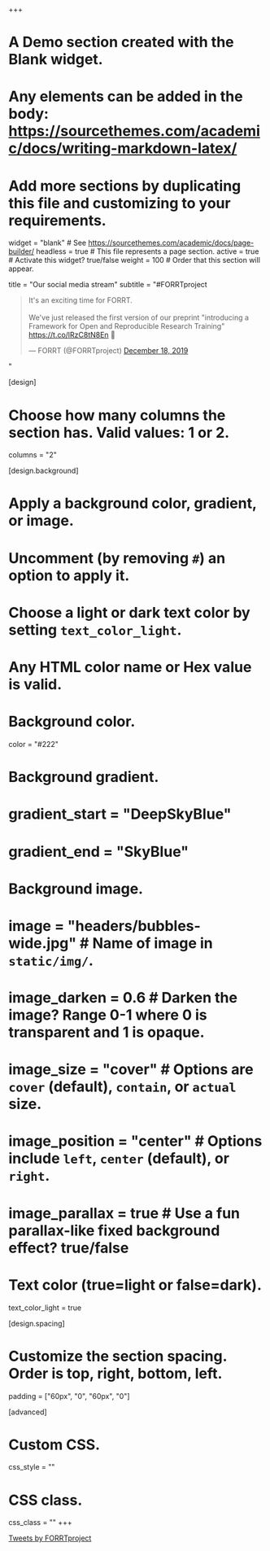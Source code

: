 +++
# A Demo section created with the Blank widget.
# Any elements can be added in the body: https://sourcethemes.com/academic/docs/writing-markdown-latex/
# Add more sections by duplicating this file and customizing to your requirements.

widget = "blank"  # See https://sourcethemes.com/academic/docs/page-builder/
headless = true  # This file represents a page section.
active = true  # Activate this widget? true/false
weight = 100  # Order that this section will appear.

title = "Our social media stream"
subtitle = "#FORRTproject <br> <blockquote class='twitter-tweet' data-theme='light'><p lang='en' dir='ltr'>It&#39;s an exciting time for FORRT. <br><br>We&#39;ve just released the first version of our preprint &quot;introducing a Framework for Open and Reproducible Research Training&quot; <a href='https://t.co/lRzC8tN8En'>https://t.co/lRzC8tN8En</a> 🥳</p>&mdash; FORRT (@FORRTproject) <a href='https://twitter.com/FORRTproject/status/1207303102245801984?ref_src=twsrc%5Etfw'>December 18, 2019</a></blockquote> <script async src='https://platform.twitter.com/widgets.js' charset='utf-8'></script>"

[design]
  # Choose how many columns the section has. Valid values: 1 or 2.
  columns = "2"

[design.background]
  # Apply a background color, gradient, or image.
  #   Uncomment (by removing `#`) an option to apply it.
  #   Choose a light or dark text color by setting `text_color_light`.
  #   Any HTML color name or Hex value is valid.

  # Background color.
   color = "#222"
  
  # Background gradient.
  # gradient_start = "DeepSkyBlue"
  # gradient_end = "SkyBlue"
  
  # Background image.
  # image = "headers/bubbles-wide.jpg"  # Name of image in `static/img/`.
  # image_darken = 0.6  # Darken the image? Range 0-1 where 0 is transparent and 1 is opaque.
  # image_size = "cover"  #  Options are `cover` (default), `contain`, or `actual` size.
  # image_position = "center"  # Options include `left`, `center` (default), or `right`.
  # image_parallax = true  # Use a fun parallax-like fixed background effect? true/false

  # Text color (true=light or false=dark).
  text_color_light = true

[design.spacing]
  # Customize the section spacing. Order is top, right, bottom, left.
  padding = ["60px", "0", "60px", "0"]

[advanced]
 # Custom CSS. 
 css_style = ""
 
 # CSS class.
 css_class = ""
+++

<div class="row justify-content-center">

<div class="col-md-10">

<a class="twitter-timeline" data-height="490" data-dnt="true" data-theme="light" href="https://twitter.com/FORRTproject?ref_src=twsrc%5Etfw">Tweets by FORRTproject</a>  

</div>

</div>